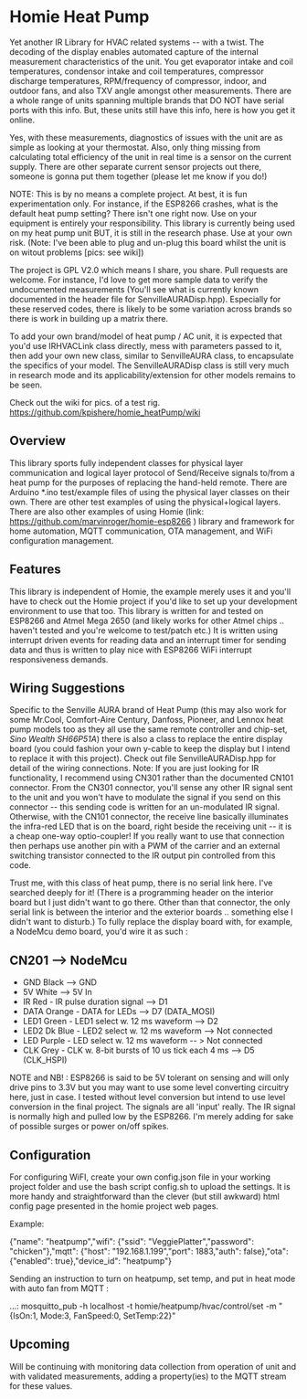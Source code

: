 #  Homie Heat Pump

Yet another IR Library for HVAC related systems -- with a twist.  The decoding of the display enables automated capture of the internal measurement characteristics of the unit.  You get evaporator intake and coil temperatures, condensor intake and coil temperatures, compressor discharge temperatures, RPM/frequency of compressor, indoor, and outdoor fans, and also TXV angle amongst other measurements.  There are a whole range of units spanning multiple brands that DO NOT have serial ports with this info.  But, these units still have this info, here is how you get it online.

Yes, with these measurements, diagnostics of issues with the unit are as simple as looking at your thermostat.  Also, only thing missing from calculating total efficiency of the unit in real time is a sensor on the current supply.  There are other separate current sensor projects out there, someone is gonna put them together (please let me know if you do!)

NOTE: This is by no means a complete project.  At best, it is fun experimentation only.  For instance, if the ESP8266 crashes, what is the default heat pump setting?  There isn't one right now.  Use on your equipment is entirely your responsibility.  This library is currently being used on my heat pump unit BUT, it is still in the research phase.  Use at your own risk. (Note: I've been able to plug and un-plug this board whilst the unit is on witout problems [pics: see wiki])

The project is GPL V2.0 which means I share, you share.  Pull requests are welcome.  For instance, I'd love to get more sample data to verify the undocumented measurements (You'll see what is currently known documented in the header file for SenvilleAURADisp.hpp).  Especially for these reserved codes, there is likely to be some variation across brands so there is work in building up a matrix there.

To add your own brand/model of heat pump / AC unit, it is expected that you'd use IRHVACLink class directly, mess with parameters passed to it, then add your own new class, similar to SenvilleAURA class, to encapsulate the specifics of your model.  The SenvilleAURADisp class is still very much in research mode and its applicability/extension for other models remains to be seen.

Check out the wiki for pics. of a test rig. https://github.com/kpishere/homie_heatPump/wiki

## Overview

This library sports fully independent classes for physical layer communication and logical layer protocol of Send/Receive signals to/from a heat pump for the purposes of replacing the hand-held remote.  There are Arduino *.ino test/example files of using the physical layer classes on their own.  There are other test examples of using the physical+logical layers.  There are also other examples of using Homie (link: https://github.com/marvinroger/homie-esp8266 ) library and framework for home automation, MQTT communication, OTA management, and WiFi configuration management.

## Features

This library is independent of Homie, the example merely uses it and you'll have to check out the Homie project if you'd like to set up your development environment to use that too.  This library is written for and tested on ESP8266 and Atmel Mega 2650 (and likely works for other Atmel chips .. haven't tested and you're welcome to test/patch etc.)  It is written using interrupt driven events for reading data and an interrupt timer for sending data and thus is written to play nice with ESP8266 WiFi interrupt responsiveness demands.

## Wiring Suggestions

Specific to the Senville AURA brand of Heat Pump (this may also work for some Mr.Cool, Comfort-Aire Century, Danfoss, Pioneer, and Lennox heat pump models too as they all use the same remote controller and chip-set, *Sino Wealth SH66P51A*) there is also a class to replace the entire display board (you could fashion your own y-cable to keep the display but I intend to replace it with this project).  Check out file SenvilleAURADisp.hpp for detail of the wiring connections.  Note: If you are just looking for IR functionality, I recommend using CN301 rather than the documented CN101 connector.  From the CN301 connector, you'll sense any other IR signal sent to the unit and you won't have to modulate the signal if you send on this connector -- this sending code is written for an un-modulated IR signal.  Otherwise, with the CN101 connector, the receive line basically illuminates the infra-red LED that is on the board, right beside the receiving unit -- it is a cheap one-way optio-coupler!  If you really want to use that connection then perhaps use another pin with a PWM of the carrier and an external switching transistor connected to the IR output pin controlled from this code.

Trust me, with this class of heat pump, there is no serial link here.  I've searched deeply for it! (There is a programming header on the interior board but I just didn't want to go there.  Other than that connector, the only serial link is between the interior and the exterior boards .. something else I didn't want to disturb.)  To fully replace the display board with, for example, a NodeMcu demo board, you'd wire it as such :

CN201 --> NodeMcu
--------------------------
*  GND  Black --> GND 
*  5V   White --> 5V In
*  IR   Red - IR pulse duration signal --> D1
*  DATA Orange - DATA for LEDs  --> D7 (DATA_MOSI)
*  LED1 Green - LED1 select w. 12 ms waveform --> D2
*  LED2 Dk Blue - LED2 select w. 12 ms waveform --> Not connected
*  LED  Purple - LED select w. 12 ms waveform -- > Not connected
*  CLK  Grey - CLK w. 8-bit bursts of 10 us tick each 4 ms --> D5 (CLK_HSPI)

NOTE and NB! :  ESP8266 is said to be 5V tolerant on sensing and will only drive pins to 3.3V but you may want to use some level converting circuitry here, just in case.  I tested without level conversion but intend to use level conversion in the final project.  The signals are all 'input' really.  The IR signal is normally high and pulled low by the ESP8266.  I'm merely adding for sake of possible surges or power on/off spikes.

## Configuration

For configuring WiFI, create your own config.json file in your working project folder and use the bash script config.sh to upload the settings.  It is more handy and straightforward than the clever (but still awkward) html config page presented in the homie project web pages.

Example: 

{"name": "heatpump","wifi": {"ssid": "VeggiePlatter","password": "chicken"},"mqtt": {"host": "192.168.1.199","port": 1883,"auth": false},"ota": {"enabled": true},"device_id": "heatpump"}

Sending an instruction to turn on heatpump, set temp, and put in heat mode with auto fan from MQTT :

...: mosquitto_pub -h localhost -t homie/heatpump/hvac/control/set -m "{IsOn:1, Mode:3, FanSpeed:0, SetTemp:22}"

## Upcoming

Will be continuing with monitoring data collection from operation of unit and with validated measurements, adding a property(ies) to the MQTT stream for these values.
